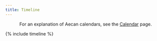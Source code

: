```yaml
---
title: Timeline
---
```


<!-- HACK: Work around the first timeline entry being tall and on top. -->
<div style="position: relative; z-index: 1; text-align: center" markdown=1>

For an explanation of Aecan calendars, see the [Calendar](../calendar) page.

</div>

{% include timeline %}
